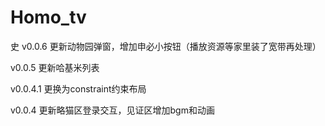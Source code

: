 # Homo_tv
史
v0.0.6 更新动物园弹窗，增加申必小按钮（播放资源等家里装了宽带再处理）

v0.0.5 更新哈基米列表

v0.0.4.1 更换为constraint约束布局

v0.0.4 更新略猫区登录交互，见证区增加bgm和动画